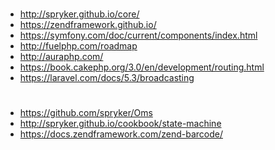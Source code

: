 #
- http://spryker.github.io/core/
- https://zendframework.github.io/
- https://symfony.com/doc/current/components/index.html
- http://fuelphp.com/roadmap
- http://auraphp.com/
- https://book.cakephp.org/3.0/en/development/routing.html
- https://laravel.com/docs/5.3/broadcasting


#
- https://github.com/spryker/Oms
- http://spryker.github.io/cookbook/state-machine
- https://docs.zendframework.com/zend-barcode/